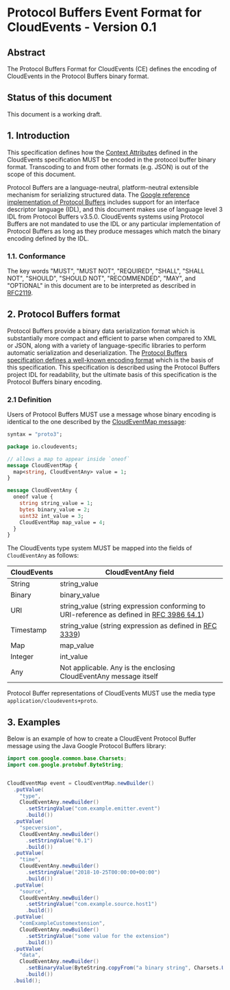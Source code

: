 # Protocol Buffers Event Format for CloudEvents  - Version 0.1

## Abstract

The Protocol Buffers Format for CloudEvents (CE) defines the encoding
of CloudEvents in the Protocol Buffers binary format.

## Status of this document

This document is a working draft.

## 1. Introduction

This specification defines how the [Context
Attributes](spec.md#context-attributes) defined in the CloudEvents
specification MUST be encoded in the protocol buffer binary
format. Transcoding to and from other formats (e.g. JSON) is out of
the scope of this document.

Protocol Buffers are a language-neutral, platform-neutral extensible
mechanism for serializing structured data. The [Google reference
implementation of Protocol
Buffers](https://github.com/protocolbuffers/protobuf) includes support
for an interface descriptor language (IDL), and this document makes
use of language level 3 IDL from Protocol Buffers v3.5.0. CloudEvents
systems using Protocol Buffers are not mandated to use the IDL or any
particular implementation of Protocol Buffers as long as they produce
messages which match the binary encoding defined by the IDL.


### 1.1. Conformance
The key words "MUST", "MUST NOT", "REQUIRED", "SHALL", "SHALL NOT",
"SHOULD", "SHOULD NOT", "RECOMMENDED", "MAY", and "OPTIONAL" in this
document are to be interpreted as described in
[RFC2119](https://tools.ietf.org/html/rfc2119).

## 2. Protocol Buffers format

Protocol Buffers provide a binary data serialization format which is
substantially more compact and efficient to parse when compared to XML
or JSON, along with a variety of language-specific libraries to
perform automatic serialization and deserialization. The [Protocol
Buffers specification defines a well-known encoding
format](https://developers.google.com/protocol-buffers/docs/encoding)
which is the basis of this specification. This specification is
described using the Protocol Buffers project IDL for readability, but
the ultimate basis of this specification is the Protocol Buffers
binary encoding.


### 2.1 Definition

Users of Protocol Buffers MUST use a message whose binary encoding is
identical to the one described by the [CloudEventMap
message](./cloudevent.proto):

```proto
syntax = "proto3";

package io.cloudevents;

// allows a map to appear inside `oneof`
message CloudEventMap {
  map<string, CloudEventAny> value = 1;
}

message CloudEventAny {
  oneof value {
    string string_value = 1;
    bytes binary_value = 2;
    uint32 int_value = 3;
    CloudEventMap map_value = 4;
  }
}
```

The CloudEvents type system MUST be mapped into the fields of
`CloudEventAny` as follows:


| CloudEvents  | CloudEventAny field
|--------------|-------------------------------------------------------------
| String       | string_value
| Binary       | binary_value
| URI          | string_value (string expression conforming to URI-reference as defined in [RFC 3986 §4.1](https://tools.ietf.org/html/rfc3986#section-4.1))
| Timestamp    | string_value (string expression as defined in [RFC 3339](https://tools.ietf.org/html/rfc3339))
| Map          | map_value
| Integer      | int_value
| Any          | Not applicable. Any is the enclosing CloudEventAny message itself

Protocol Buffer representations of CloudEvents MUST use the media type `application/cloudevents+proto`.

## 3. Examples

Below is an example of how to create a CloudEvent Protocol Buffer
message using the Java Google Protocol Buffers library:

```java
import com.google.common.base.Charsets;
import com.google.protobuf.ByteString;


CloudEventMap event = CloudEventMap.newBuilder()
  .putValue(
    "type",
    CloudEventAny.newBuilder()
      .setStringValue("com.example.emitter.event")
      .build())
  .putValue(
    "specversion",
    CloudEventAny.newBuilder()
      .setStringValue("0.1")
      .build())
  .putValue(
    "time",
    CloudEventAny.newBuilder()
      .setStringValue("2018-10-25T00:00:00+00:00")
      .build())
  .putValue(
    "source",
    CloudEventAny.newBuilder()
      .setStringValue("com.example.source.host1")
      .build())
  .putValue(
    "comExampleCustomextension",
    CloudEventAny.newBuilder()
      .setStringValue("some value for the extension")
      .build())
  .putValue(
    "data",
    CloudEventAny.newBuilder()
      .setBinaryValue(ByteString.copyFrom("a binary string", Charsets.UTF_8))
      .build())
  .build();
```
